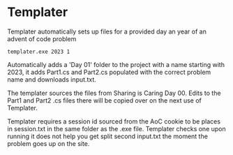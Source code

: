 Templater
===================

Templater automatically sets up files for a provided day an year of an advent of code problem 

```templater.exe 2023 1```

Automatically adds a 'Day 01' folder to the project with a name starting with 2023, it adds Part1.cs and Part2.cs populated with the correct problem name and downloads input.txt. 

The templater sources the files from Sharing is Caring Day 00. Edits to the Part1 and Part2 .cs files there will be copied over on the next use of Templater.

Templater requires a session id sourced from the AoC cookie to be places in session.txt in the same folder as the .exe file. Templater checks one upon running it does not help you get split second input.txt the moment the problem goes up on the site. 


